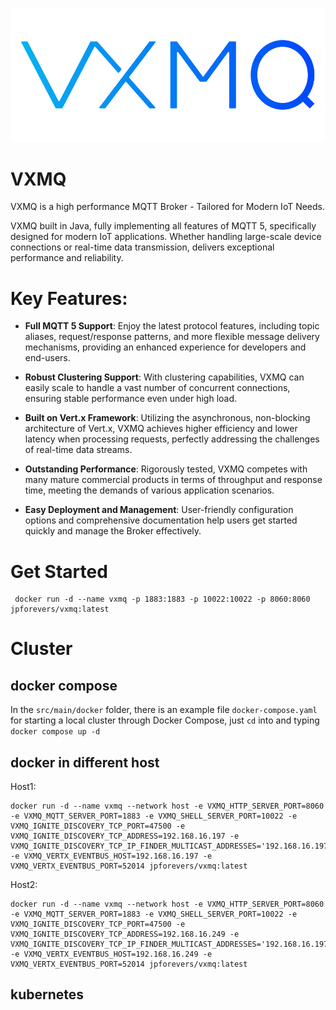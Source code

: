 ![Project Logo](./color_logo.png)

# VXMQ

VXMQ is a high performance MQTT Broker - Tailored for Modern IoT Needs.

VXMQ built in Java, fully implementing all features of MQTT 5, specifically designed for modern IoT applications. Whether handling large-scale device connections or real-time data transmission, delivers exceptional performance and reliability.

# Key Features:

* **Full MQTT 5 Support**: Enjoy the latest protocol features, including topic aliases, request/response patterns, and more flexible message delivery mechanisms, providing an enhanced experience for developers and end-users.

* **Robust Clustering Support**: With clustering capabilities, VXMQ can easily scale to handle a vast number of concurrent connections, ensuring stable performance even under high load.

* **Built on Vert.x Framework**: Utilizing the asynchronous, non-blocking architecture of Vert.x, VXMQ achieves higher efficiency and lower latency when processing requests, perfectly addressing the challenges of real-time data streams.

* **Outstanding Performance**: Rigorously tested, VXMQ competes with many mature commercial products in terms of throughput and response time, meeting the demands of various application scenarios.

* **Easy Deployment and Management**: User-friendly configuration options and comprehensive documentation help users get started quickly and manage the Broker effectively.

# Get Started

```
 docker run -d --name vxmq -p 1883:1883 -p 10022:10022 -p 8060:8060 jpforevers/vxmq:latest
```

# Cluster
## docker compose
In the `src/main/docker` folder, there is an example file `docker-compose.yaml` for starting a local cluster through Docker Compose, just `cd` into and typing `docker compose up -d`

## docker in different host

Host1:

```
docker run -d --name vxmq --network host -e VXMQ_HTTP_SERVER_PORT=8060 -e VXMQ_MQTT_SERVER_PORT=1883 -e VXMQ_SHELL_SERVER_PORT=10022 -e VXMQ_IGNITE_DISCOVERY_TCP_PORT=47500 -e VXMQ_IGNITE_DISCOVERY_TCP_ADDRESS=192.168.16.197 -e VXMQ_IGNITE_DISCOVERY_TCP_IP_FINDER_MULTICAST_ADDRESSES='192.168.16.197:47500,192.168.16.249:47500' -e VXMQ_VERTX_EVENTBUS_HOST=192.168.16.197 -e VXMQ_VERTX_EVENTBUS_PORT=52014 jpforevers/vxmq:latest
```

Host2:

```
docker run -d --name vxmq --network host -e VXMQ_HTTP_SERVER_PORT=8060 -e VXMQ_MQTT_SERVER_PORT=1883 -e VXMQ_SHELL_SERVER_PORT=10022 -e VXMQ_IGNITE_DISCOVERY_TCP_PORT=47500 -e VXMQ_IGNITE_DISCOVERY_TCP_ADDRESS=192.168.16.249 -e VXMQ_IGNITE_DISCOVERY_TCP_IP_FINDER_MULTICAST_ADDRESSES='192.168.16.197:47500,192.168.16.249:47500' -e VXMQ_VERTX_EVENTBUS_HOST=192.168.16.249 -e VXMQ_VERTX_EVENTBUS_PORT=52014 jpforevers/vxmq:latest
```

## kubernetes
